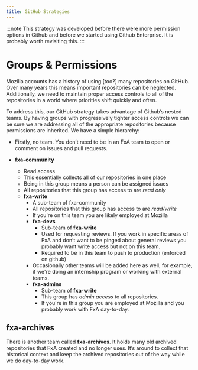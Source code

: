 ```yaml
---
title: GitHub Strategies
---
```


:::note
This strategy was developed before there were more permission options in Github and before we started using Github Enterprise.  It is probably worth revisiting this.
:::

# Groups & Permissions
Mozilla accounts has a history of using [too?] many repositories on GitHub.
Over many years this means important repositories can be neglected.
Additionally, we need to maintain proper access controls to all of the
repositories in a world where priorities shift quickly and often.

To address this, our GitHub strategy takes advantage of Github’s nested teams.
By having groups with progressively tighter access controls we can be sure we
are addressing all of the appropriate repositories because permissions are
inherited.  We have a simple hierarchy:

* Firstly, no team.  You don’t need to be in an FxA team to open or comment on
issues and pull requests.

* **fxa-community**
  * Read access
  * This essentially collects all of our repositories in one place
  * Being in this group means a person can be assigned issues
  * All repositories that this group has access to are *read only*
  * **fxa-write**
    * A sub-team of fxa-community
    * All repositories that this group has access to are *read/write*
    * If you're on this team you are likely employed at Mozilla
    * **fxa-devs**
      * Sub-team of **fxa-write**
      * Used for requesting reviews.  If you work in specific areas of FxA and
        don’t want to be pinged about general reviews you probably want write
        access but not on this team.
      * Required to be in this team to push to production (enforced on github)
    * Occasionally other teams will be added here as well, for example, if
      we're doing an internship program or working with external teams.
    * **fxa-admins**
      * Sub-team of **fxa-write**
      * This group has *admin access* to all repositories.
      * If you're in this group you are employed at Mozilla and you probably
        work with FxA day-to-day.

## fxa-archives

There is another team called **fxa-archives**.  It holds many old archived
repositories that FxA created and no longer uses.  It’s around to collect that
historical context and keep the archived repositories out of the way while we
do day-to-day work.

